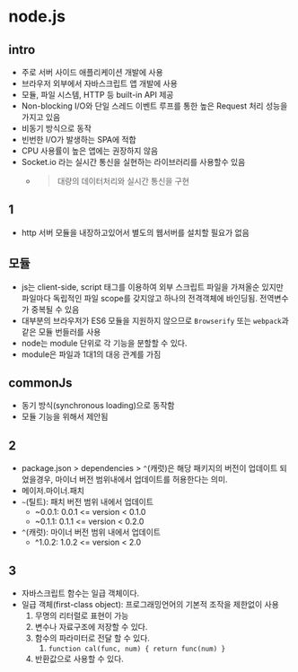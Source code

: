 # node.js

## intro
- 주로 서버 사이드 애플리케이션 개발에 사용
- 브라우저 외부에서 자바스크립트 앱 개발에 사용
- 모듈, 파일 시스템, HTTP 등 built-in API 제공
- Non-blocking I/O와 단일 스레드 이벤트 루프를 통한 높은 Request 처리 성능을 가지고 있음
- 비동기 방식으로 동작
- 빈번한 I/O가 발생하는 SPA에 적합
- CPU 사용률이 높은 앱에는 권장하지 않음
- Socket.io 라는 실시간 통신을 실현하는 라이브러리를 사용할수 있음
  - > 대량의 데이터처리와 실시간 통신을 구현
  
## 1
- http 서버 모듈을 내장하고있어서 별도의 웹서버를 설치할 필요가 없음

## 모듈
- js는 client-side, script 태그를 이용하여 외부 스크립트 파일을 가져올순 있지만 파일마다 독립적인 파일 scope를 갖지않고 하나의 전격객체에 바인딩됨. 전역변수가 중복될 수 있음
- 대부분의 브라우저가 ES6 모듈을 지원하지 않으므로 `Browserify` 또는 `webpack`과 같은 모듈 번들러를 사용
- node는 module 단위로 각 기능을 분할할 수 있다.
- module은 파일과 1대1의 대응 관계를 가짐

## commonJs
- 동기 방식(synchronous loading)으로 동작함
- 모듈 기능을 위해서 제안됨

## 2
- package.json > dependencies > `^`(캐럿)은 해당 패키지의 버전이 업데이트 되었을경우, 마이너 버전 범위내에서 업데이트를 허용한다는 의미.
- 메이저.마이너.패치
- `~`(틸트): 패치 버전 범위 내에서 업데이트
  - ~0.0.1: 0.0.1 <= version < 0.1.0
  - ~0.1.1: 0.1.1 <= version < 0.2.0
- `^`(캐럿): 마이너 버전 범위 내에서 업데이트
  - ^1.0.2: 1.0.2 <= version < 2.0

## 3
- 자바스크립트 함수는 일급 객체이다.
- 일급 객체(first-class object): 프로그래밍언어의 기본적 조작을 제한없이 사용
  1. 무명의 리터럴로 표현이 가능
  2. 변수나 자료구조에 저장할 수 있다.
  3. 함수의 파라미터로 전달 할 수 있다.
     1. `function cal(func, num) { return func(num) }`
  4. 반환값으로 사용할 수 있다. 